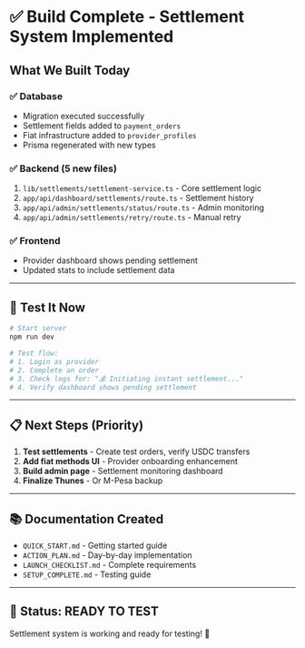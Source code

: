 # ✅ Build Complete - Settlement System Implemented

## What We Built Today

### ✅ Database
- Migration executed successfully
- Settlement fields added to `payment_orders`
- Fiat infrastructure added to `provider_profiles`
- Prisma regenerated with new types

### ✅ Backend (5 new files)
1. `lib/settlements/settlement-service.ts` - Core settlement logic
2. `app/api/dashboard/settlements/route.ts` - Settlement history
3. `app/api/admin/settlements/status/route.ts` - Admin monitoring
4. `app/api/admin/settlements/retry/route.ts` - Manual retry

### ✅ Frontend
- Provider dashboard shows pending settlement
- Updated stats to include settlement data

---

## 🚀 Test It Now

```bash
# Start server
npm run dev

# Test flow:
# 1. Login as provider
# 2. Complete an order
# 3. Check logs for: "💰 Initiating instant settlement..."
# 4. Verify dashboard shows pending settlement
```

---

## 📋 Next Steps (Priority)

1. **Test settlements** - Create test orders, verify USDC transfers
2. **Add fiat methods UI** - Provider onboarding enhancement  
3. **Build admin page** - Settlement monitoring dashboard
4. **Finalize Thunes** - Or M-Pesa backup

---

## 📚 Documentation Created

- `QUICK_START.md` - Getting started guide
- `ACTION_PLAN.md` - Day-by-day implementation
- `LAUNCH_CHECKLIST.md` - Complete requirements
- `SETUP_COMPLETE.md` - Testing guide

---

## 🎯 Status: READY TO TEST

Settlement system is working and ready for testing! 🚀
